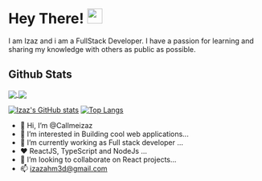 # Hey There! <img src="https://c.tenor.com/SNL9_xhZl9oAAAAi/waving-hand-joypixels.gif" width="30px">


I am Izaz and i am a FullStack Developer. I have a passion for learning and sharing my knowledge with others as public as possible. 

## Github Stats
<a href="https://github.com/callmeizaz/github-readme-stats">
  <img align="center" src="https://github-readme-stats.vercel.app/api?username=callmeizaz&count_private=true&show_icons=true&theme=radical&custom_title="HELLO")](https://github.com/callmeizaz/github-readme-stats" />
</a>
<a href="https://github.com/callmeizaz/github-readme-stats">
   <img align="center" src="https://github-readme-stats.vercel.app/api/top-langs/?username=callmeizaz&hide=html&layout=compact&theme=radical)](https://github.com/callmeizaz/github-readme-stats" />
</a>

[![Izaz's GitHub stats](https://github-readme-stats.vercel.app/api?username=callmeizaz&count_private=true&show_icons=true&theme=radical)](https://github.com/callmeizaz/github-readme-stats)
[![Top Langs](https://github-readme-stats.vercel.app/api/top-langs/?username=callmeizaz&hide=html&layout=compact&theme=radical)](https://github.com/callmeizaz/github-readme-stats)

- 👋 Hi, I’m @Callmeizaz
- 👀 I’m interested in Building cool web applications...
- 🌱 I’m currently working as Full stack developer ...
- ❤️  ReactJS, TypeScript and NodeJs ...
- 💞️ I’m looking to collaborate on React projects...
- 📫 izazahm3d@gmail.com

<!---
Callmeizaz/Callmeizaz is a ✨ special ✨ repository because its `README.md` (this file) appears on your GitHub profile.
You can click the Preview link to take a look at your changes.
--->
